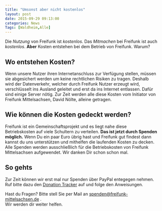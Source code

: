 ```yaml
---
title: "Umsonst aber nicht kostenlos"
layout: post
date: 2015-09-29 09:13:00
categories: News
Tags: [Waldheim,Alle]
---
```

Die _Nutzung_ von Freifunk ist _kostenlos_. Das _Mitmachen_ bei Freifunk ist auch _kostenlos_.
**Aber** Kosten entstehen bei dem Betrieb von Freifunk. Warum?

## Wo entstehen Kosten?

Wenn unsere Nutzer ihren Internetanschluss zur Verfügung stellen, müssen sie abgesichert
werden um keine rechtlichen Risiken zu tragen. Deshalb wird der Datenverkehr, welcher
durch Freifunk Nutzer erzeugt wird, verschlüsselt ins Ausland geleitet und erst da ins Internet entlassen.
Dafür sind einige Server nötig.
Zur Zeit werden alle diese Kosten vom Initiator von Freifunk Mittelsachsen, David Nölte, alleine getragen.

## Wie können die Kosten gedeckt werden?

Freifunk ist ein Gemeinschaftsprojekt und es liegt nahe diese Betriebskosten auf viele Schultern zu verteilen.
**Das ist jetzt durch Spenden möglich.**
Wenn Du ein paar Euro übrig hast und Freifunk gut findest dann kannst du uns unterstützen und mithelfen die laufenden Kosten zu decken. Alle Spenden werden ausschließlich für die Betriebskosten von Freifunk Mittelsachsen aufgewendet.
Wir danken Dir schon schon mal.

## So gehts
Zur Zeit können wir erst mal nur Spenden über PayPal entegegen nehmen. <br>
Ruf bitte dazu den [Donation Tracker](http://www.donation-tracker.com/u/ffmisax) auf und folge den Anweisungen.

Hast du Fragen? Bitte stell Sie per Mail an [spenden@freifunk-mittelsachsen.de](mailto:spenden@freifunk-mittelsachsen.de) . <br>
Wir werden dir weiter helfen.
